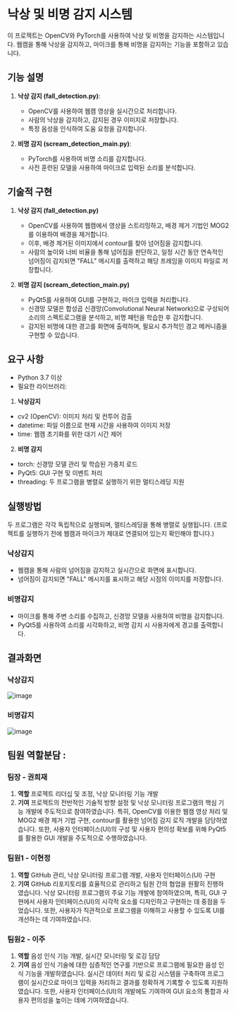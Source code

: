 # 낙상 및 비명 감지 시스템

이 프로젝트는 OpenCV와 PyTorch를 사용하여 낙상 및 비명을 감지하는 시스템입니다. 웹캠을 통해 낙상을 감지하고, 마이크를 통해 비명을 감지하는 기능을 포함하고 있습니다.

## 기능 설명

1. **낙상 감지 (fall_detection.py)**:
   - OpenCV를 사용하여 웹캠 영상을 실시간으로 처리합니다.
   - 사람의 낙상을 감지하고, 감지된 경우 이미지로 저장합니다.
   - 특정 음성을 인식하여 도움 요청을 감지합니다.

2. **비명 감지 (scream_detection_main.py)**:
   - PyTorch를 사용하여 비명 소리를 감지합니다.
   - 사전 훈련된 모델을 사용하여 마이크로 입력된 소리를 분석합니다.


## 기술적 구현

1. **낙상 감지 (fall_detection.py)**
   - OpenCV를 사용하여 웹캠에서 영상을 스트리밍하고, 배경 제거 기법인 MOG2를 이용하여 배경을 제거합니다.
   - 이후, 배경 제거된 이미지에서 contour를 찾아 넘어짐을 감지합니다.
   - 사람의 높이와 너비 비율을 통해 넘어짐을 판단하고, 일정 시간 동안 연속적인 넘어짐이 감지되면 "FALL" 메시지를 출력하고
     해당 프레임을 이미지 파일로 저장합니다.

2. **비명 감지 (scream_detection_main.py)**
   - PyQt5를 사용하여 GUI를 구현하고, 마이크 입력을 처리합니다.
   - 신경망 모델은 합성곱 신경망(Convolutional Neural Network)으로 구성되어 소리의 스펙트로그램을 분석하고,
     비명 패턴을 학습한 후 감지합니다.
   - 감지된 비명에 대한 경고를 화면에 출력하며, 필요시 추가적인 경고 메커니즘을 구현할 수 있습니다.

   
## 요구 사항
- Python 3.7 이상
- 필요한 라이브러리:

1. **낙상감지**
  - cv2 (OpenCV): 이미지 처리 및 컨투어 검출
  - datetime: 파일 이름으로 현재 시간을 사용하여 이미지 저장
  - time: 웹캠 초기화를 위한 대기 시간 제어

2. **비명 감지**
  - torch: 신경망 모델 관리 및 학습된 가중치 로드
  - PyQt5: GUI 구현 및 이벤트 처리
  - threading: 두 프로그램을 병렬로 실행하기 위한 멀티스레딩 지원


## 실행방법
두 프로그램은 각각 독립적으로 실행되며, 멀티스레딩을 통해 병렬로 실행됩니다.
(프로젝트를 실행하기 전에 웹캠과 마이크가 제대로 연결되어 있는지 확인해야 합니다.)
### 낙상감지
-  웹캠을 통해 사람의 넘어짐을 감지하고 실시간으로 화면에 표시합니다.
-  넘어짐이 감지되면 "FALL" 메시지를 표시하고 해당 시점의 이미지를 저장합니다.
### 비명감지
- 마이크를 통해 주변 소리를 수집하고, 신경망 모델을 사용하여 비명을 감지합니다.
- PyQt5를 사용하여 소리를 시각화하고, 비명 감지 시 사용자에게 경고를 출력합니다.

## 결과화면
### 낙상감지
![image](https://github.com/hyhy-j/opensource_final/assets/141477787/d5feea9c-6d92-49ef-8d3b-a035bef0b843)
### 비명감지
![image](https://github.com/hyhy-j/opensource_final/assets/141477787/46fe5e55-cdc3-4c20-a89c-79d349adeba1)


## 팀원 역할분담 :

### 팀장 - 권희재
1. **역할**
   프로젝트 리더십 및 조정, 낙상 모니터링 기능 개발
2. **기여**
   프로젝트의 전반적인 기술적 방향 설정 및 낙상 모니터링 프로그램의 핵심 기능 개발에 주도적으로 참여하였습니다.
   특히, OpenCV를 이용한 웹캠 영상 처리 및 MOG2 배경 제거 기법 구현, contour를 활용한 넘어짐 감지 로직 개발을 담당하였습니다. 
   또한, 사용자 인터페이스(UI)의 구성 및 사용자 편의성 확보를 위해 PyQt5를 활용한 GUI 개발을 주도적으로 수행하였습니다.
### 팀원1 - 이현정
1. **역할**
   GitHub 관리, 낙상 모니터링 프로그램 개발, 사용자 인터페이스(UI) 구현
2. **기여**
   GitHub 리포지토리를 효율적으로 관리하고 팀원 간의 협업을 원활히 진행하였습니다.
   낙상 모니터링 프로그램의 주요 기능 개발에 참여하였으며,
   특히, GUI 구현에서 사용자 인터페이스(UI)의 시각적 요소를 디자인하고 구현하는 데 중점을 두었습니다.
   또한, 사용자가 직관적으로 프로그램을 이해하고 사용할 수 있도록 UI를 개선하는 데 기여하였습니다.
### 팀원2 - 이주
1. **역할**
   음성 인식 기능 개발, 실시간 모니터링 및 로깅 담당
2. **기여**
   음성 인식 기술에 대한 심층적인 연구를 기반으로 프로그램에 필요한 음성 인식 기능을 개발하였습니다.
   실시간 데이터 처리 및 로깅 시스템을 구축하여 프로그램이 실시간으로 마이크 입력을 처리하고
   결과를 정확하게 기록할 수 있도록 지원하였습니다.
   또한, 사용자 인터페이스(UI)의 개발에도 기여하여 GUI 요소의 통합과 사용자 편의성을 높이는 데에 기여하였습니다.   



